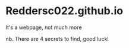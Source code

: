 # Reddersc022.github.io

It's a webpage, not much more

nb.
There are 4 secrets to find, good luck!
